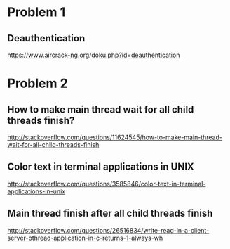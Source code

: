 # Problem 1
## Deauthentication
https://www.aircrack-ng.org/doku.php?id=deauthentication

# Problem 2
## How to make main thread wait for all child threads finish?
http://stackoverflow.com/questions/11624545/how-to-make-main-thread-wait-for-all-child-threads-finish

## Color text in terminal applications in UNIX
http://stackoverflow.com/questions/3585846/color-text-in-terminal-applications-in-unix

## Main thread finish after all child threads finish
http://stackoverflow.com/questions/26516834/write-read-in-a-client-server-pthread-application-in-c-returns-1-always-wh

